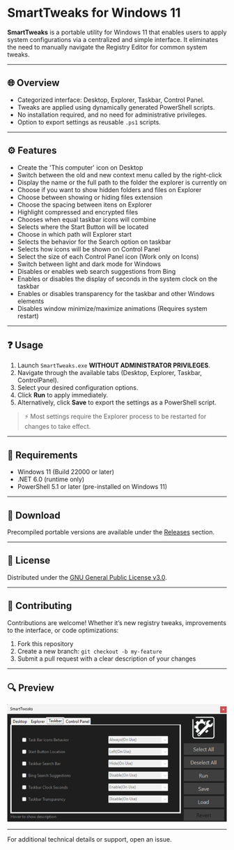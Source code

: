 # SmartTweaks for Windows 11

**SmartTweaks** is a portable utility for Windows 11 that enables users to apply  system configurations via a centralized and simple interface. It eliminates the need to manually navigate the Registry Editor for common system tweaks.

---

## 🌐 Overview

* Categorized interface: Desktop, Explorer, Taskbar, Control Panel.
* Tweaks are applied using dynamically generated PowerShell scripts.
* No installation required, and no need for administrative privileges.
* Option to export settings as reusable `.ps1` scripts.

---

## ⚙️ Features

* Create the 'This computer' icon on Desktop
* Switch between the old and new context menu called by the right-click
* Display the name or the full path to the folder the explorer is currently on
* Choose if you want to show hidden folders and files on Explorer
* Choose between showing or hiding files extension
* Choose the spacing between itens on Explorer
* Highlight compressed and encrypted files
* Chooses when equal taskbar icons will combine
* Selects where the Start Button will be located
* Choose in which path will Explorer start
* Selects the behavior for the Search option on taskbar
* Selects how icons will be shown on Control Panel
* Select the size of each Control Panel icon (Work only on Icons)
* Switch between light and dark mode for Windows
* Disables or enables web search suggestions from Bing
* Enables or disables the display of seconds in the system clock on the taskbar
* Enables or disables transparency for the taskbar and other Windows elements
* Disables window minimize/maximize animations (Requires system restart)

---

## ❓ Usage

1. Launch `SmartTweaks.exe` **WITHOUT ADMINISTRATOR PRIVILEGES**.
2. Navigate through the available tabs (Desktop, Explorer, Taskbar, ControlPanel).
3. Select your desired configuration options.
4. Click **Run** to apply immediately.
5. Alternatively, click **Save** to export the settings as a PowerShell script.

> ⚡ Most settings require the Explorer process to be restarted for changes to take effect.

---

## 🔧 Requirements

* Windows 11 (Build 22000 or later)
* .NET 6.0 (runtime only)
* PowerShell 5.1 or later (pre-installed on Windows 11)

---

## 🔗 Download

Precompiled portable versions are available under the [Releases](https://github.com/your-user/smarttweaks/releases) section.

---

## 📄 License

Distributed under the [GNU General Public License v3.0](LICENSE).

---

## 🧱 Contributing

Contributions are welcome! Whether it’s new registry tweaks, improvements to the interface, or code optimizations:

1. Fork this repository
2. Create a new branch: `git checkout -b my-feature`
3. Submit a pull request with a clear description of your changes

---

## 🔍 Preview

![Taskbar tweak example](docs/program.png)

---

For additional technical details or support, open an issue.